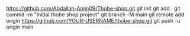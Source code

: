 https://github.com/Abdallah-Amin09/Thobe-shop.git
git init
git add .
git commit -m "Initial thobe shop project"
git branch -M main
git remote add origin https://github.com/YOUR-USERNAME/thobe-shop.git
git push -u origin main
